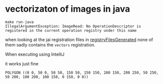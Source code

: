 # vectorizaton of images in java

```
make run-java
IllegalArgumentException: ImageRead: No OperationDescriptor is registered in the current operation registry under this name

```



when looking at the jai registration files in [registryFilesGenerated](registryFilesGenerated) none of them sadly contains the `vectors` registration.

When executing using IntelliJ

it works just fine
````
POLYGON ((0 0, 50 0, 50 50, 150 50, 150 150, 200 150, 200 250, 50 250, 50 200, 100 200, 100 150, 0 150, 0 0))

````
